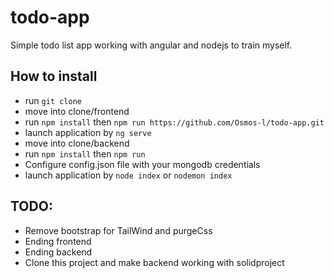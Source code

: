 # todo-app
Simple todo list app working with angular and nodejs to train myself.

## How to install
- run `git clone`
- move into clone/frontend
- run `npm install` then `npm run https://github.com/Osmos-l/todo-app.git`
- launch application by `ng serve`
- move into clone/backend
- run `npm install` then `npm run`
- Configure config.json file with your mongodb credentials
- launch application by `node index` or `nodemon index`

## TODO:
- Remove bootstrap for TailWind and purgeCss
- Ending frontend
- Ending backend
- Clone this project and make backend working with solidproject
